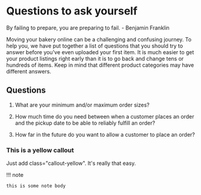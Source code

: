 # Questions to ask yourself  

By failing to prepare, you are preparing to fail. - Benjamin Franklin  

Moving your bakery online can be a challenging and confusing journey. To help you, we have put together a list of questions that you should try to answer before you've even uploaded your first item. It is much easier to get your product listings right early than it is to go back and change tens or hundreds of items. Keep in mind that different product categories may have different answers.  

## Questions  

1. What are your minimum and/or maximum order sizes?  

2. How much time do you need between when a customer places an order and the pickup date to be able to reliably fulfill an order?  

3. How far in the future do you want to allow a customer to place an order?  

<section class="callout-yellow">
  <h3>This is a yellow callout</h3>
  <p>Just add class="callout-yellow". It's really that easy.</p>
</section>

!!! note

    this is some note body
